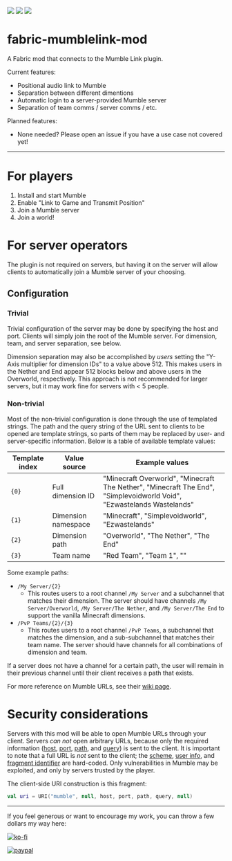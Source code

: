 [![](http://cf.way2muchnoise.eu/short_mumble-link-fabric_downloads.svg)](https://minecraft.curseforge.com/projects/mumble-link-fabric)
[![](http://cf.way2muchnoise.eu/versions/mumble-link-fabric_all.svg)](https://minecraft.curseforge.com/projects/mumble-link-fabric)
[![](http://cf.way2muchnoise.eu/packs/short_mumble-link-fabric.svg)](https://minecraft.curseforge.com/projects/mumble-link-fabric)

# fabric-mumblelink-mod
A Fabric mod that connects to the Mumble Link plugin.

Current features:
* Positional audio link to Mumble
* Separation between different dimentions
* Automatic login to a server-provided Mumble server
* Separation of team comms / server comms / etc.

Planned features:
* None needed? Please open an issue if you have a use case not covered yet!

---

# For players

1. Install and start Mumble
2. Enable "Link to Game and Transmit Position"
3. Join a Mumble server
4. Join a world!

# For server operators

The plugin is not required on servers, but having it on the server will allow clients to automatically join a Mumble server of your choosing.

## Configuration

### Trivial
Trivial configuration of the server may be done by specifying the host and port. Clients will simply join the root of the Mumble server. For dimension, team, and server separation, see below.

Dimension separation may also be accomplished by _users_ setting the "Y-Axis multiplier for dimension IDs" to a value above 512. This makes users in the Nether and End appear 512 blocks below and above users in the Overworld, respectively. This approach is not recommended for larger servers, but it may work fine for servers with < 5 people.

### Non-trivial
Most of the non-trivial configuration is done through the use of templated strings. The path and the query string of the URL sent to clients to be opened are template strings, so parts of them may be replaced by user- and server-specific information. Below is a table of available template values:

| Template index | Value source         | Example values |
| -------------- | -------------------- | -------------- |
| `{0}`          | Full dimension ID    | "Minecraft Overworld", "Minecraft The Nether", "Minecraft The End", "Simplevoidworld Void", "Ezwastelands Wastelands" |
| `{1}`          | Dimension namespace  | "Minecraft", "Simplevoidworld", "Ezwastelands" |
| `{2}`          | Dimension path       | "Overworld", "The Nether", "The End" |
| `{3}`          | Team name            | "Red Team", "Team 1", "" |

Some example paths:

- `/My Server/{2}`
  - This routes users to a root channel `/My Server` and a subchannel that matches their dimension. The server should have channels `/My Server/Overworld`, `/My Server/The Nether`, and `/My Server/The End` to support the vanilla Minecraft dimensions.
- `/PvP Teams/{2}/{3}`
  - This routes users to a root channel `/PvP Teams`, a subchannel that matches the dimension, and a sub-subchannel that matches their team name. The server should have channels for all combinations of dimension and team.

If a server does not have a channel for a certain path, the user will remain in their previous channel until their client receives a path that exists.

For more reference on Mumble URLs, see their [wiki page](https://wiki.mumble.info/wiki/Mumble_URL).

# Security considerations

Servers with this mod will be able to open Mumble URLs through your client. Servers _can not_ open arbitrary URLs, because only the required information ([host](https://tools.ietf.org/html/rfc3986#section-3.2.2), [port](https://tools.ietf.org/html/rfc3986#section-3.2.3), [path](https://tools.ietf.org/html/rfc3986#section-3.3), and [query](https://tools.ietf.org/html/rfc3986#section-3.4)) is sent to the client. It is important to note that a full URL is _not_ sent to the client; the [scheme](https://tools.ietf.org/html/rfc3986#section-3.1), [user info](https://tools.ietf.org/html/rfc3986#section-3.2.1), and [fragment identifier](https://tools.ietf.org/html/rfc3986#section-3.5) are hard-coded. Only vulnerabilities in Mumble may be exploited, and only by servers trusted by the player.

The client-side URI construction is this fragment:
```kotlin
val uri = URI("mumble", null, host, port, path, query, null)
```

---

If you feel generous or want to encourage my work, you can throw a few dollars my way here:

[![ko-fi](https://www.ko-fi.com/img/githubbutton_sm.svg)](https://ko-fi.com/L4L0XZWT)

[![paypal](https://www.paypalobjects.com/en_US/i/btn/btn_donate_LG.gif)](https://www.paypal.com/cgi-bin/webscr?cmd=_donations&business=SYSJUAMK9JVWC&currency_code=USD&source=url)
